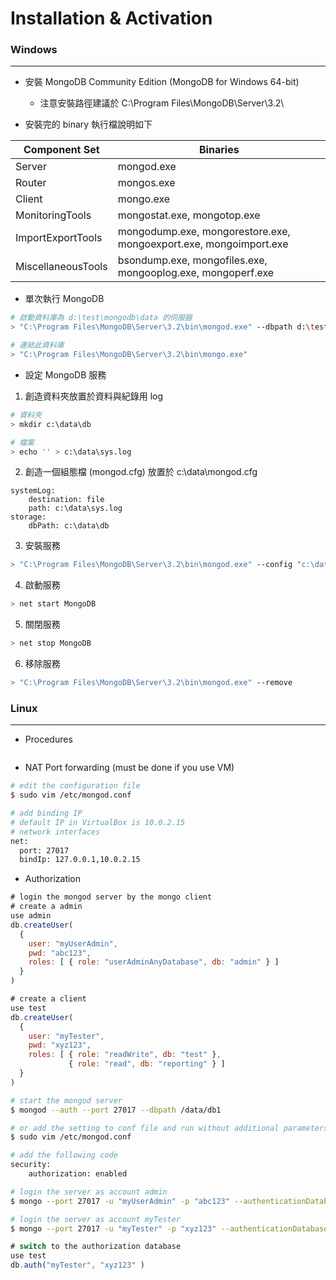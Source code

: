 # Installation & Activation

<script type="text/javascript" src="../js/general.js"></script>

### Windows
---

* 安裝 MongoDB Community Edition (MongoDB for Windows 64-bit)
   * 注意安裝路徑建議於 C:\Program Files\MongoDB\Server\3.2\

* 安裝完的 binary 執行檔說明如下

| Component Set | Binaries |
| -- | -- |
| Server | mongod.exe |
| Router | mongos.exe |
| Client | mongo.exe |
| MonitoringTools | mongostat.exe, mongotop.exe |
| ImportExportTools | mongodump.exe, mongorestore.exe, mongoexport.exe, mongoimport.exe |
| MiscellaneousTools | bsondump.exe, mongofiles.exe, mongooplog.exe, mongoperf.exe |


* 單次執行 MongoDB

```bash
# 啟動資料庫為 d:\test\mongodb\data 的伺服器
> "C:\Program Files\MongoDB\Server\3.2\bin\mongod.exe" --dbpath d:\test\mongodb\data

# 連結此資料庫
> "C:\Program Files\MongoDB\Server\3.2\bin\mongo.exe"
```

* 設定 MongoDB 服務

1. 創造資料夾放置於資料與紀錄用 log

```bash
# 資料夾
> mkdir c:\data\db

# 檔案
> echo '' > c:\data\sys.log
```

2. 創造一個組態檔 (mongod.cfg) 放置於 c:\data\mongod.cfg

```config
systemLog:
    destination: file
    path: c:\data\sys.log
storage:
    dbPath: c:\data\db
```

3. 安裝服務

```bash
> "C:\Program Files\MongoDB\Server\3.2\bin\mongod.exe" --config "c:\data\mongod.cfg" --install
```

4. 啟動服務

```bash
> net start MongoDB
```

5. 關閉服務

```bash
> net stop MongoDB
```

6. 移除服務

```bash
> "C:\Program Files\MongoDB\Server\3.2\bin\mongod.exe" --remove
```

### Linux
---

* Procedures

```bash

```

* NAT Port forwarding (must be done if you use VM)

```bash
# edit the configuration file
$ sudo vim /etc/mongod.conf

# add binding IP
# default IP in VirtualBox is 10.0.2.15
# network interfaces
net:
  port: 27017
  bindIp: 127.0.0.1,10.0.2.15
```

* Authorization

```javascript
# login the mongod server by the mongo client
# create a admin
use admin
db.createUser(
  {
    user: "myUserAdmin",
    pwd: "abc123",
    roles: [ { role: "userAdminAnyDatabase", db: "admin" } ]
  }
)

# create a client
use test
db.createUser(
  {
    user: "myTester",
    pwd: "xyz123",
    roles: [ { role: "readWrite", db: "test" },
             { role: "read", db: "reporting" } ]
  }
)
```

```bash
# start the mongod server
$ mongod --auth --port 27017 --dbpath /data/db1

# or add the setting to conf file and run without additional parameters
$ sudo vim /etc/mongod.conf

# add the following code
security:
    authorization: enabled
```

```bash
# login the server as account admin
$ mongo --port 27017 -u "myUserAdmin" -p "abc123" --authenticationDatabase "admin"

# login the server as account myTester
$ mongo --port 27017 -u "myTester" -p "xyz123" --authenticationDatabase "test"
```

```javascript
# switch to the authorization database
use test
db.auth("myTester", "xyz123" )
```





